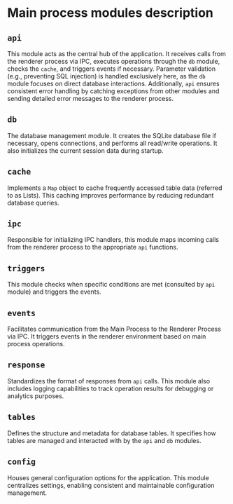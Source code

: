 # Main process modules description

## `api`
This module acts as the central hub of the application. It receives calls from the renderer process via IPC, executes operations through the `db` module, checks the `cache`, and triggers events if necessary. Parameter validation (e.g., preventing SQL injection) is handled exclusively here, as the `db` module focuses on direct database interactions. Additionally, `api` ensures consistent error handling by catching exceptions from other modules and sending detailed error messages to the renderer process.

## `db`
The database management module. It creates the SQLite database file if necessary, opens connections, and performs all read/write operations. It also initializes the current session data during startup.

## `cache`
Implements a `Map` object to cache frequently accessed table data (referred to as Lists). This caching improves performance by reducing redundant database queries.

## `ipc`
Responsible for initializing IPC handlers, this module maps incoming calls from the renderer process to the appropriate `api` functions.

## `triggers`
This module checks when specific conditions are met (consulted by `api` module) and triggers the events.

## `events`
Facilitates communication from the Main Process to the Renderer Process via IPC. It triggers events in the renderer environment based on main process operations.

## `response`
Standardizes the format of responses from `api` calls. This module also includes logging capabilities to track operation results for debugging or analytics purposes.

## `tables`
Defines the structure and metadata for database tables. It specifies how tables are managed and interacted with by the `api` and `db` modules.

## `config`
Houses general configuration options for the application. This module centralizes settings, enabling consistent and maintainable configuration management.
